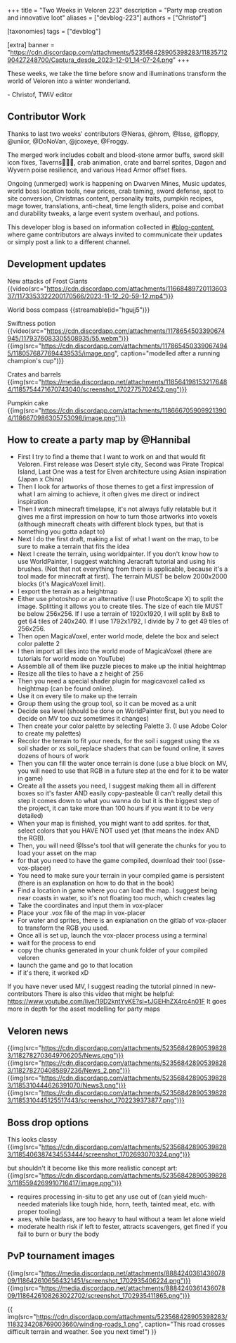 +++
title = "Two Weeks in Veloren 223"
description = "Party map creation and innovative loot"
aliases = ["devblog-223"]
authors = ["Christof"]

[taxonomies]
tags = ["devblog"]

[extra]
banner = "https://cdn.discordapp.com/attachments/523568428905398283/1183571290427248700/Captura_desde_2023-12-01_14-07-24.png"
+++

These weeks, we take the time before snow and illuminations transform the 
world of Veloren into a winter wonderland.

\- Christof, TWiV editor

## Contributor Work

Thanks to last two weeks' contributors @Neras, @hrom, @Isse, @floppy, @uniior, 
@DoNoVan, @jcoxeye, @Froggy.

The merged work includes cobalt and blood-stone armor buffs, 
sword skill icon fixes, Taverns💃🕺🍹, crab animation, crate and barrel sprites,
Dagon and Wyvern poise resilience, and various Head Armor offset fixes.

Ongoing (unmerged) work is happening on Dwarven Mines, Music updates, 
world boss location tools, new prices, crab taming, sword defense, 
spot to site conversion, Christmas content, personality traits, pumpkin recipes,
mage tower, translations, anti-cheat, time length sliders, 
poise and combat and durability tweaks, a large event system overhaul, 
and potions.

This developer blog is based on information collected in [#blog-content](https://discord.com/channels/449602562165833758/597826574095613962), 
where game contributors are always invited to communicate their updates 
or simply post a link to a different channel.

## Development updates

New attacks of Frost Giants {{video(src="https://cdn.discordapp.com/attachments/1166848972011360337/1173353322200170566/2023-11-12_20-59-12.mp4")}}

World boss compass {{streamable(id="hgujj5")}}

Swiftness potion {{video(src="https://cdn.discordapp.com/attachments/1178654503390674945/1179376083305508935/55.webm")}}
{{img(src="https://cdn.discordapp.com/attachments/1178654503390674945/1180576877694439535/image.png", caption="modelled after a running champion's cup")}}

Crates and barrels {{img(src="https://media.discordapp.net/attachments/1185641981532176484/1185754471670743040/screenshot_1702775702452.png")}}

Pumpkin cake {{img(src="https://cdn.discordapp.com/attachments/1186667059099213904/1186670986305753098/image.png")}}

## How to create a party map by @Hannibal

- First I try to find a theme that I want to work on and that would fit Veloren. First release was Desert style city, Second was Pirate Tropical Island, Last One was a test for Elven architecture using Asian inspiration (Japan x China)
- Then I look for artworks of those themes to get a first impression of what I am aiming to achieve, it often gives me direct or indirect inspiration
- Then I watch minecraft timelapse, it's not always fully relatable but it gives me a first impression on how to turn those artworks into voxels (although minecraft cheats with different block types, but that is something you gotta adapt to)
- Next I do the first draft, making a list of what I want on the map, to be sure to make a terrain that fits the idea
- Next I create the terrain, using worldpainter. If you don't know how to use WorldPainter, I suggest watching Jeracraft tutorial and using his brushes. (Not that not everything from there is applicable, because it's a tool made for minecraft at first). The terrain MUST be below 2000x2000 blocks (it's MagicaVoxel limit).
- I export the terrain as a heightmap
- Either use photoshop or an alternative (I use PhotoScape X) to split the image. Splitting it allows you to create tiles. The size of each tile MUST be below 256x256. If I use a terrain of 1920x1920, I will split by 8x8 to get 64 tiles of 240x240. If I use 1792x1792, I divide by 7 to get 49 tiles of 256x256.
- Then open MagicaVoxel, enter world mode, delete the box and select color palette 2
- I then import all tiles into the world mode of MagicaVoxel (there are tutorials for world mode on YouTube)
- Assemble all of them like puzzle pieces to make up the initial heightmap
- Resize all the tiles to have a z height of 256
- Then you need a special shader plugin for magicavoxel called xs heightmap (can be found online).
- Use it on every tile to make up the terrain
- Group them using the group tool, so it can be moved as a unit
- Decide sea level (should be done on WorldPainter first, but you need to decide on MV too cuz sometimes it changes)
- Then create your color palette by selecting Palette 3. (I use Adobe Color to create my palettes)
- Recolor the terrain to fit your needs, for the soil i suggest using the xs soil shader or xs soil_replace shaders that can be found online, it saves dozens of hours of work
- Then you can fill the water once terrain is done (use a blue block on MV, you will need to use that RGB in a future step at the end for it to be water in game)
- Create all the assets you need, I suggest making them all in different boxes so it's faster AND easily copy-pasteable (I can't really detail this step it comes down to what you wanna do but it is the biggest step of the project, it can take more than 100 hours if you want it to be very detailed)
- When your map is finished, you might want to add sprites. for that, select colors that you HAVE NOT used yet (that means the index AND the RGB).
- Then, you will need @Isse's tool that will generate the chunks for you to load your asset on the map
- for that you need to have the game compiled, download their tool (isse-vox-placer)
- You need to make sure your terrain in your compiled game is persistent (there is an explanation on how to do that in the book)
- Find a location in game where you can load the map. I suggest being near coasts in water, so it's not floating too much, which creates lag
- Take the coordinates and input them in vox-placer
- Place your .vox file of the map in vox-placer
- For water and sprites, there is an explanation on the gitlab of vox-placer to transform the RGB you used.
- Once all is set up, launch the vox-placer process using a terminal
- wait for the process to end
- copy the chunks generated in your chunk folder of your compiled veloren
- launch the game and go to that location
- if it's there, it worked xD

If you have never used MV, I suggest reading the tutorial pinned in ⁠new-contributors
There is also this video that might be helpful: <https://www.youtube.com/live/19D2kntYyKE?si=tJGEHhZX4rc4n01F> 
It goes more in depth for the asset modelling for party maps

## Veloren news

{{img(src="https://cdn.discordapp.com/attachments/523568428905398283/1182782703649706205/News.png")}}
{{img(src="https://cdn.discordapp.com/attachments/523568428905398283/1182782704085897236/News_2.png")}}
{{img(src="https://cdn.discordapp.com/attachments/523568428905398283/1185310444626391070/News3.png")}}
{{img(src="https://cdn.discordapp.com/attachments/523568428905398283/1185310445125517443/screenshot_1702239373877.png")}}

## Boss drop options

This looks classy
{{img(src="https://cdn.discordapp.com/attachments/523568428905398283/1185406387434553444/screenshot_1702693070324.png")}}

but shouldn't it become like this more realistic concept art:
{{img(src="https://cdn.discordapp.com/attachments/523568428905398283/1185594269910716417/image.png")}}

- requires processing in-situ to get any use out of (can yield much-needed materials like tough hide, horn, teeth, tainted meat, etc. with proper tooling)
- axes, while badass, are too heavy to haul without a team let alone wield
- moderate health risk if left to fester, attracts scavengers, get fined if you fail to burn or bury the body

## PvP tournament images

{{img(src="https://media.discordapp.net/attachments/888424036143607809/1186426106564321451/screenshot_1702935406224.png")}}
{{img(src="https://media.discordapp.net/attachments/888424036143607809/1186426108263022702/screenshot_1702935411865.png")}}

{{
    img(src="https://cdn.discordapp.com/attachments/523568428905398283/1183234208769003660/winding-roads_1.png",
    caption="This road crosses difficult terrain and weather. See you next time!")
}}
